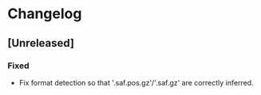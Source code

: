 # Changelog

## [Unreleased]

### Fixed
- Fix format detection so that '.saf.pos.gz'/'.saf.gz' are correctly inferred.
